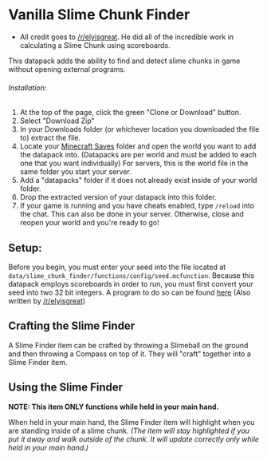 <!--
  TODO:
  Allow Slime Finder to be used anywhere in inventory?
  At least unhighlight item anywhere in inventory.
-->
# Vanilla Slime Chunk Finder

* All credit goes to [/r/elyisgreat](https://www.reddit.com/user/elyisgreat/). He did all of the incredible work in calculating a Slime Chunk using scoreboards.

This datapack adds the ability to find and detect slime chunks in game without opening external programs.

###### Installation:

1. At the top of the page, click the green "Clone or Download" button.
2. Select "Download Zip"
3. In your Downloads folder (or whichever location you downloaded the file to) extract the file.
4. Locate your [Minecraft Saves](https://minecraft.gamepedia.com/Frequently_asked_questions#Q:_How_do_I_play_an_external_map_in_Survival_Mode.3F) folder and open the world you want to add the datapack into. (Datapacks are per world and must be added to each one that you want individually) For servers, this is the world file in the same folder you start your server.
5. Add a "datapacks" folder if it does not already exist inside of your world folder.
6. Drop the extracted version of your datapack into this folder.
7. If your game is running and you have cheats enabled, type `/reload` into the chat. This can also be done in your server. Otherwise, close and reopen your world and you're ready to go!

## Setup:

Before you begin, you must enter your seed into the file located at `data/slime_chunk_finder/functions/config/seed.mcfunction`. Because this datapack employs scoreboards in order to run, you must first convert your seed into two 32 bit integers. A program to do so can be found [here](https://www.dropbox.com/s/env6wykjv0zffqh/seed.exe?raw=1) (Also written by [/r/elyisgreat](https://www.reddit.com/user/elyisgreat/))

## Crafting the Slime Finder

A Slime Finder item can be crafted by throwing a Slimeball on the ground and then throwing a Compass on top of it. They will "craft" together into a Slime Finder item.

## Using the Slime Finder

**NOTE: This item ONLY functions while held in your main hand.**

When held in your main hand, the Slime Finder item will highlight when you are standing inside of a slime chunk. _(The item will stay highlighted if you put it away and walk outside of the chunk. It will update correctly only while held in your main hand.)_
